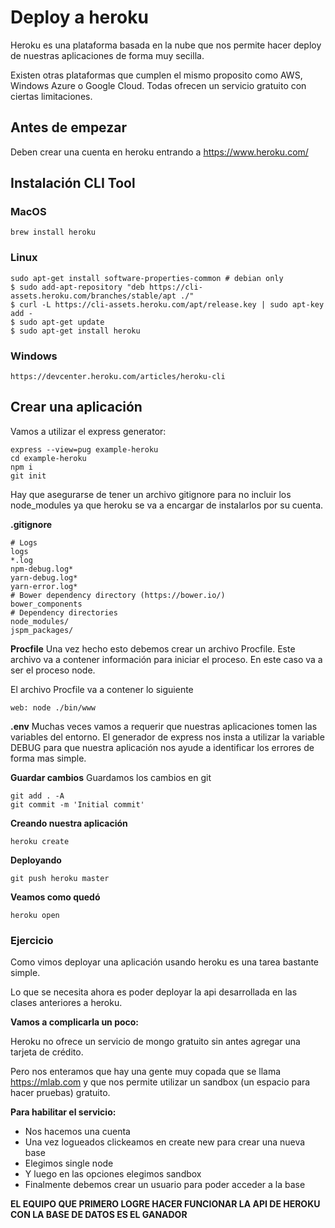 # Deploy a heroku
Heroku es una plataforma basada en la nube que nos permite hacer deploy de nuestras aplicaciones de forma muy secilla.

Existen otras plataformas que cumplen el mismo proposito como AWS, Windows Azure o Google Cloud. Todas ofrecen un servicio gratuito con ciertas limitaciones.

## Antes de empezar
Deben crear una cuenta en heroku entrando a https://www.heroku.com/

## Instalación CLI Tool

### MacOS
```
brew install heroku
```

### Linux
```
sudo apt-get install software-properties-common # debian only
$ sudo add-apt-repository "deb https://cli-assets.heroku.com/branches/stable/apt ./"
$ curl -L https://cli-assets.heroku.com/apt/release.key | sudo apt-key add -
$ sudo apt-get update
$ sudo apt-get install heroku
```

### Windows
```
https://devcenter.heroku.com/articles/heroku-cli
```

## Crear una aplicación
Vamos a utilizar el express generator:

```
express --view=pug example-heroku
cd example-heroku
npm i
git init
```

Hay que asegurarse de tener un archivo gitignore para no incluir los node_modules ya que heroku se va a encargar de instalarlos por su cuenta.

**.gitignore**
```
# Logs
logs
*.log
npm-debug.log*
yarn-debug.log*
yarn-error.log*
# Bower dependency directory (https://bower.io/)
bower_components
# Dependency directories
node_modules/
jspm_packages/
```


**Procfile**
Una vez hecho esto debemos crear un archivo Procfile. Este archivo va a contener información para iniciar el proceso. En este caso va a ser el proceso node.

El archivo Procfile va a contener lo siguiente

```
web: node ./bin/www
```

**.env**
Muchas veces vamos a requerir que nuestras aplicaciones tomen las variables del entorno. El generador de express nos insta a utilizar la variable DEBUG para que nuestra aplicación nos ayude a identificar los errores de forma mas simple.


**Guardar cambios**
Guardamos los cambios en git
```
git add . -A
git commit -m 'Initial commit'
```

**Creando nuestra aplicación**
```
heroku create
```

**Deployando**
```
git push heroku master
```

**Veamos como quedó**
```
heroku open
```

### Ejercicio
Como vimos deployar una aplicación usando heroku es una tarea bastante simple. 

Lo que se necesita ahora es poder deployar la api desarrollada en las clases anteriores a heroku.

**Vamos a complicarla un poco:**

Heroku no ofrece un servicio de mongo gratuito sin antes agregar una tarjeta de crédito. 

Pero nos enteramos que hay una gente muy copada que se llama https://mlab.com y que nos permite utilizar un sandbox (un espacio para hacer pruebas) gratuito.

**Para habilitar el servicio:**
- Nos hacemos una cuenta
- Una vez logueados clickeamos en create new para crear una nueva base
- Elegimos single node
- Y luego en las opciones elegimos sandbox
- Finalmente debemos crear un usuario para poder acceder a la base

**EL EQUIPO QUE PRIMERO LOGRE HACER FUNCIONAR LA API DE HEROKU CON LA BASE DE DATOS ES EL GANADOR**

